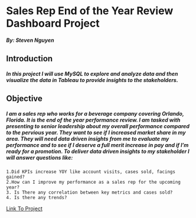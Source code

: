 # Sales Rep End of the Year Review Dashboard Project
##### By: Steven Nguyen

## Introduction

##### In this project I will use MySQL to explore and analyze data and then visualize the data in Tableau to provide insights to the stakeholders.

## Objective

##### I am a sales rep who works for a beverage company covering Orlando, Florida. It is the end of the year performance review. I am tasked with presenting to senior leadership about my overall performance compared to the pervious year. They want to see if I increased market share in my area. They will need data driven insights from me to evaluate my performance and to see if I deserve a full merit increase in pay and if I’m ready for a promotion. To deliver data driven insights to my stakeholder I will answer questions like:
	1.Did KPIs increase YOY like account visits, cases sold, facings gained?
	2.How can I improve my performance as a sales rep for the upcoming year?
	3. Is There any correlation between key metrics and cases sold?
	4. Is there any trends?

 [Link To Project](https://github.com/svn2233/rep_beverage_project/blob/915725a664550245b1ff94b97fb332086476735a/CLICK_HERE_project.md)

